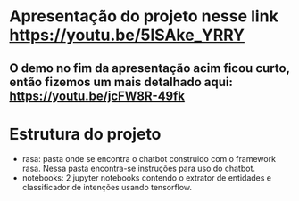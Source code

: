 # Apresentação do projeto nesse link https://youtu.be/5lSAke_YRRY

## O demo no fim da apresentação acim ficou curto, então fizemos um mais detalhado aqui: https://youtu.be/jcFW8R-49fk

# Estrutura do projeto
- rasa: pasta onde se encontra o chatbot construido com o framework rasa. Nessa pasta encontra-se instruções para uso do chatbot.
- notebooks: 2 jupyter notebooks contendo o extrator de entidades e classificador de intenções usando tensorflow.